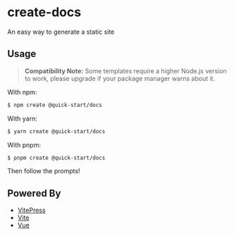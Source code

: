 # create-docs

An easy way to generate a static site

## Usage

> **Compatibility Note:**
> Some templates require a higher Node.js version to work, please upgrade if your package manager warns about it.

With npm:

```bash
$ npm create @quick-start/docs
```

With yarn:

```bash
$ yarn create @quick-start/docs
```

With pnpm:

```bash
$ pnpm create @quick-start/docs
```

Then follow the prompts!

## Powered By

- [VitePress](https://vitepress.vuejs.org/)
- [Vite](https://vitejs.dev/)
- [Vue](https://vuejs.org/)
